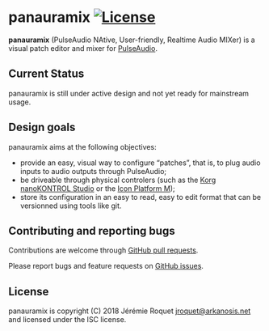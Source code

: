 # panauramix [![License](http://img.shields.io/badge/license-ISC-blue.svg)](/LICENSE)

**panauramix** (PulseAudio NAtive, User-friendly, Realtime Audio MIXer) is a visual patch editor and mixer for [PulseAudio](http://pulseaudio.org/).

## Current Status

panauramix is still under active design and not yet ready for mainstream usage.

## Design goals

panauramix aims at the following objectives:
* provide an easy, visual way to configure “patches”, that is, to plug audio inputs to audio outputs through PulseAudio;
* be driveable through physical controlers (such as the [Korg nanoKONTROL Studio](http://www.korg.com/products/computergear/nanokontrol_studio/) or the [Icon Platform M](http://iconproaudio.com/product/platform-m/));
* store its configuration in an easy to read, easy to edit format that can be versionned using tools like git.

## Contributing and reporting bugs

Contributions are welcome through [GitHub pull requests](https://github.com/Arkanosis/panauramix/pulls).

Please report bugs and feature requests on [GitHub issues](https://github.com/Arkanosis/panauramix/issues).

## License

panauramix is copyright (C) 2018 Jérémie Roquet <jroquet@arkanosis.net> and licensed under the ISC license.
